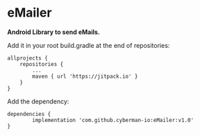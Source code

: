 # eMailer

**Android Library to send eMails.**

Add it in your root build.gradle at the end of repositories:

	allprojects {
		repositories {
			...
			maven { url 'https://jitpack.io' }	
		}
	}

  Add the dependency:
  
  	dependencies {
	        implementation 'com.github.cyberman-io:eMailer:v1.0'
	}
  
